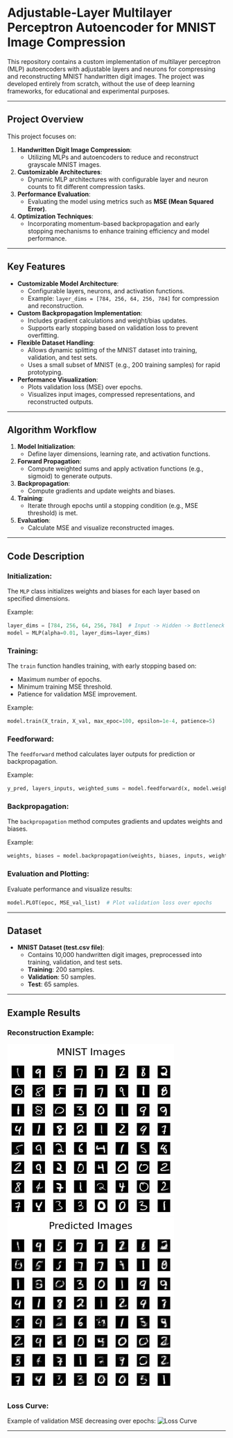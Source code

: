 # Adjustable-Layer Multilayer Perceptron Autoencoder for MNIST Image Compression

This repository contains a custom implementation of multilayer perceptron (MLP) autoencoders with adjustable layers and neurons for compressing and reconstructing MNIST handwritten digit images. The project was developed entirely from scratch, without the use of deep learning frameworks, for educational and experimental purposes.

---

## Project Overview

This project focuses on:
1. **Handwritten Digit Image Compression**:
   - Utilizing MLPs and autoencoders to reduce and reconstruct grayscale MNIST images.
2. **Customizable Architectures**:
   - Dynamic MLP architectures with configurable layer and neuron counts to fit different compression tasks.
3. **Performance Evaluation**:
   - Evaluating the model using metrics such as **MSE (Mean Squared Error)**.
4. **Optimization Techniques**:
   - Incorporating momentum-based backpropagation and early stopping mechanisms to enhance training efficiency and model performance.

---

## Key Features

- **Customizable Model Architecture**:
  - Configurable layers, neurons, and activation functions.
  - Example: `layer_dims = [784, 256, 64, 256, 784]` for compression and reconstruction.
- **Custom Backpropagation Implementation**:
  - Includes gradient calculations and weight/bias updates.
  - Supports early stopping based on validation loss to prevent overfitting.
- **Flexible Dataset Handling**:
  - Allows dynamic splitting of the MNIST dataset into training, validation, and test sets.
  - Uses a small subset of MNIST (e.g., 200 training samples) for rapid prototyping.
- **Performance Visualization**:
  - Plots validation loss (MSE) over epochs.
  - Visualizes input images, compressed representations, and reconstructed outputs.

---

## Algorithm Workflow

1. **Model Initialization**:
   - Define layer dimensions, learning rate, and activation functions.
2. **Forward Propagation**:
   - Compute weighted sums and apply activation functions (e.g., sigmoid) to generate outputs.
3. **Backpropagation**:
   - Compute gradients and update weights and biases.
4. **Training**:
   - Iterate through epochs until a stopping condition (e.g., MSE threshold) is met.
5. **Evaluation**:
   - Calculate MSE and visualize reconstructed images.

---

## Code Description

### **Initialization**:
The `MLP` class initializes weights and biases for each layer based on specified dimensions.

Example:
```python
layer_dims = [784, 256, 64, 256, 784]  # Input -> Hidden -> Bottleneck -> Hidden -> Output
model = MLP(alpha=0.01, layer_dims=layer_dims)
```

### **Training**:
The `train` function handles training, with early stopping based on:
- Maximum number of epochs.
- Minimum training MSE threshold.
- Patience for validation MSE improvement.

Example:
```python
model.train(X_train, X_val, max_epoc=100, epsilon=1e-4, patience=5)
```

### **Feedforward**:
The `feedforward` method calculates layer outputs for prediction or backpropagation.

Example:
```python
y_pred, layers_inputs, weighted_sums = model.feedforward(x, model.weights_list, model.biases_list)
```

### **Backpropagation**:
The `backpropagation` method computes gradients and updates weights and biases.

Example:
```python
weights, biases = model.backpropagation(weights, biases, inputs, weighted_sums, y_pred)
```

### **Evaluation and Plotting**:
Evaluate performance and visualize results:
```python
model.PLOT(epoc, MSE_val_list)  # Plot validation loss over epochs
```

---

## Dataset

- **MNIST Dataset (test.csv file)**:
  - Contains 10,000 handwritten digit images, preprocessed into training, validation, and test sets.
  - **Training**: 200 samples.
  - **Validation**: 50 samples.
  - **Test**: 65 samples.

---

## Example Results

### Reconstruction Example:
![Original](./Images/mnist.png)  
![Reconstructed](./Images/pred.png) 

### Loss Curve:
Example of validation MSE decreasing over epochs:
![Loss Curve](diag.png)

---
